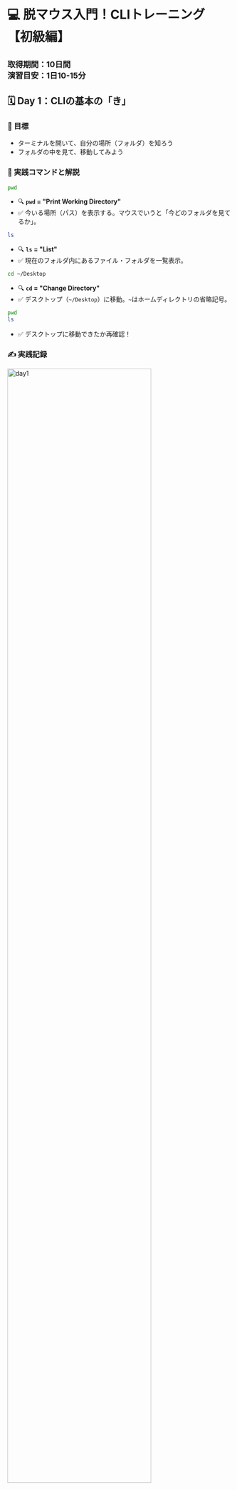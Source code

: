 # 💻 脱マウス入門！CLIトレーニング  【初級編】
<small>取得期間：10日間　<br>
演習目安：1日10-15分</small>
---

## 🗓 Day 1：CLIの基本の「き」

### 📌 目標
- ターミナルを開いて、自分の場所（フォルダ）を知ろう
- フォルダの中を見て、移動してみよう

### 🧪 実践コマンドと解説

```bash
pwd
```
- 🔍 **`pwd` = "Print Working Directory"**
- ✅ 今いる場所（パス）を表示する。マウスでいうと「今どのフォルダを見てるか」。

```bash
ls
```
- 🔍 **`ls` = "List"**
- ✅ 現在のフォルダ内にあるファイル・フォルダを一覧表示。

```bash
cd ~/Desktop
```
- 🔍 **`cd` = "Change Directory"**
- ✅ デスクトップ（`~/Desktop`）に移動。`~`はホームディレクトリの省略記号。

```bash
pwd
ls
```
- ✅ デスクトップに移動できたか再確認！

### ✍️ 実践記録

<img src="images/day1.png" alt="day1" width="80%"> 
<br>

**メモ**: <br>
・bquote> 状態:
入力待ち状態（マルチラインモード）でターミナルが迷子。タグの閉じ忘れやエラー文字の入力等が原因になることがい多い。
bquote> 状態になったら：
Ctrl + C を押してリセット！（一番安全）

<br>
2025/7/26
<br><br><br>

## 🗓 Day 2：ファイルとフォルダを「作る」

### 📌 目標
- フォルダやファイルをコマンドで作れるようになる

### 🧪 実践コマンドと解説

```bash
# リポジトリ直下にディレクトリ作成
mkdir cli_day2
# practice/CLI/cli_day2を作成（親ディレクトリがない場合は同時作成）
mkdir -p "practice/CLI/脱マウス初級編/cli_day2"
```
- 🔍 **`mkdir` = "Make Directory"**
- ✅ 「cli_day2」という名前のフォルダを作成

```bash
# リポジトリ直下の任意ファイルに移動
cd cli_day2
# 任意のディレクトリ内ファイルに移動/日本語を含むパスには必ずクォートを付ける
cd "practice/CLI/脱マウス初級編/cli_day2"

```
- ✅ 作ったフォルダに移動

```bash
touch hello.txt
```
- 🔍 **`touch` = 空のファイルを作るコマンド**
- ✅ `hello.txt` という空のテキストファイルを作成

```bash
echo "CLIはじめました" > hello.txt
```
- 🔍 **`echo` = 文字列を表示（出力）するコマンド**
- ✅ `>`でファイルに書き込み。上書き保存される。

```bash
cat hello.txt
```
- 🔍 **`cat` = "concatenate"（つなげる）の略**
- ✅ ファイルの中身を表示（読み取り専用）

### ✍️ 実践記録


<div style="display: flex; gap: 10px;">
<img src="images/day2_1.png" alt="day2_1" width="30%">
<img src="images/day2_2.png" alt="day2_2" width="30%">
<img src="images/day2_3.png" alt="day2_3" width="30%">
</div>
<br>

**メモ**: <br>
・コマンドとファイル名の区切り等は半角スペースを空ける<br>
・日本語を含むパスには必ずクォートを付ける<br>
・ルート直下にファイルを置いた後に、同ファイル名で違うディレクトリに作ったらターミナルが混乱してエラー。削除してから実行してもエラー。一度リセットするが吉。紛らわしいことはしない方が吉。<br>
・Ctrl+Cはターミナルの状態はリセットしない<br>

[エラー内容と解決方法]（../../study_errors/## CLI同名ディレクトリ混乱エラー）

<br>
2025/7/27
<br><br><br>

## 🗓 Day 3：ファイルの名前変更・コピー・削除

### 📌 目標
- 基本的なファイル操作をマウスなしで行う

### 🧪 実践コマンドと解説

```bash
mv hello.txt intro.txt
```
- 🔍 **`mv` = "Move"（移動）**
- ✅ ファイル名の変更にも使える。ここではリネーム。

```bash
cp intro.txt intro_copy.txt
```
- 🔍 **`cp` = "Copy"**
- ✅ ファイルをコピーして、複製を作る

```bash
rm intro_copy.txt
```
- 🔍 **`rm` = "Remove"**
- ⚠️ 完全削除。ゴミ箱はなし！慎重に。

```bash
ls
```
- ✅ ファイルがどう変化したか確認

### ✍️ 実践記録

<div style="display: flex; gap: 15px;">
<img src="images/day3_1.png" alt="day3_1" width="48%">
<img src="images/day3_2.png" alt="day3_2" width="48%">
</div>
<br>

**一言メモ**: <br>
・**Tab補完**がとても便利！ファイル名やディレクトリ名の途中まで入力してTabキーを押すと、自動で補完してくれる<br>
・長いファイル名やパスを全部手入力する必要がなくなって、タイピングミスも防げる<br>
・特に日本語を含むパスでは、Tab補完を使うとクォートも自動でつけてくれるので便利<br>
・ファイル操作の基本（mv, cp, rm）をマスターすると、マウスでの右クリックメニューが不要になる<br>

**今日の気づき：**
cdコマンドはフォルダ専用、ファイルの中身を見るときはcatコマンド - コマンドには適材適所がある！

<br>
2025/7/28
<br><br><br>

---

## 🗓 Day 4：パス操作の完全マスター

### 📌 目標
- 絶対パスと相対パスを自由自在に使い分けられるようになる
- フォルダ間の移動で迷わなくなる

### 🧪 実践コマンドと解説

```bash
cd ..
```
- 🔍 **`..` = 1つ上のフォルダ**
- ✅ 1階層上に戻る

```bash
cd ../..
```
- ✅ 2階層上に戻る（`..` を続けて使える）

```bash
cd ~/Desktop
```
- 🔍 **`~` = ホームディレクトリ**
- ✅ デスクトップへ一気に戻る「絶対パス」

```bash
cd "practice/CLI/脱マウス初級編"
```
- ✅ これが「相対パス」。現在地からの距離感で移動する

```bash
pwd
cd ./cli_day2
pwd
```
- 🔍 **`./` = 現在のディレクトリ**
- ✅ 明示的に「今いる場所から」を示す

### 🎯 パス練習問題

1. **問題1**: ホームディレクトリから、一発でDesktopに移動してください
2. **問題2**: 現在地から2つ上の階層に移動してください
3. **問題3**: 絶対パスを使って、study_web2フォルダに移動してください

### ✍️ 実践記録
**スクリーンショット**: 

**一言メモ**: 
・絶対パス（～から始まる）は「住所」、相対パス（..や./）は「道案内」の感覚
・迷ったら `pwd` で現在地確認！

<br>
2025/7/29
<br><br><br>

---

## 🗓 Day 5：ファイル探索＆検索テクニック

### 📌 目標
- マウスでの「ファイル検索」をコマンドで実現
- 大量のファイルから目的のものを素早く見つける

### 🧪 実践コマンドと解説

```bash
find . -name "*.txt"
```
- 🔍 **`find` = ファイル・フォルダ検索**
- ✅ 現在地（.）から、.txtで終わるファイルを全て検索

```bash
find ~ -name "intro*"
```
- ✅ ホームディレクトリから、introで始まるファイルを検索

```bash
ls -la
```
- 🔍 **`ls -la` = 詳細リスト表示**
- ✅ 隠しファイル（.で始まる）も含めて、権限・サイズ・更新日時を表示

```bash
grep "CLI" *.txt
```
- 🔍 **`grep` = テキスト検索**
- ✅ .txtファイルの中から「CLI」という文字を含む行を検索

```bash
history | grep "cd"
```
- 🔍 **`history` = コマンド履歴**
- ✅ 過去に実行したcdコマンドを検索

### 🎯 探索練習問題

1. **問題1**: 現在のディレクトリから、`.md`ファイルを全て見つけてください
2. **問題2**: ファイルの中身に「脱マウス」という文字が含まれるファイルを見つけてください
3. **問題3**: 過去に実行した`mkdir`コマンドの履歴を表示してください

### ✍️ 実践記録
**スクリーンショット**: 

**一言メモ**: 
・find + grep の組み合わせで、マウスの「検索機能」完全再現！

<br>
2025/7/30
<br><br><br>

---

## 🗓 Day 6：テキスト編集の基礎

### 📌 目標
- コマンドラインでファイル編集ができるようになる
- メモ帳感覚でテキスト作成・編集

### 🧪 実践コマンドと解説

```bash
nano sample.txt
```
- 🔍 **`nano` = 初心者向けテキストエディタ**
- ✅ 直感的にファイル編集が可能

**nanoの基本操作**:
- `Ctrl + O`: 保存
- `Ctrl + X`: 終了
- `Ctrl + K`: 行を切り取り
- `Ctrl + U`: 貼り付け

```bash
echo "1行目のテキスト" >> log.txt
echo "2行目のテキスト" >> log.txt
```
- 🔍 **`>>` = 追記モード**
- ✅ ファイルの末尾に内容を追加（上書きしない）

```bash
head -5 log.txt
tail -5 log.txt
```
- 🔍 **`head` = 先頭行表示, `tail` = 末尾行表示**
- ✅ 大きなファイルの一部だけを確認

### 🎯 編集練習問題

1. **問題1**: `memo.txt`ファイルを作成し、今日の感想を3行書いてください
2. **問題2**: 既存ファイルの末尾に「追記テスト」を追加してください
3. **問題3**: 長いファイルの最初の10行だけを表示してください

### ✍️ 実践記録
**スクリーンショット**: 

**一言メモ**: 
・nanoなら「メモ帳」感覚でテキスト編集が可能！

<br>
2025/7/31
<br><br><br>

---

## 🗓 Day 7：脱マウス小技集＋実践演習

### 📌 目標
- 高速操作のためのショートカットをマスター
- 実際の作業シーンで小技を活用

### 🎹 必須小技一覧

| 操作               | 効果                         | 実用度 |
|--------------------|------------------------------|--------|
| ↑ / ↓              | 入力履歴の呼び出し            | ⭐⭐⭐⭐⭐ |
| `Tab`キー           | コマンド・ファイル名の補完    | ⭐⭐⭐⭐⭐ |
| `Ctrl + C`         | 実行中のコマンドを止める      | ⭐⭐⭐⭐⭐ |
| `Ctrl + L`         | 画面をクリア（`clear`と同じ） | ⭐⭐⭐⭐ |
| `Ctrl + A`         | カーソルを行頭に移動           | ⭐⭐⭐⭐ |
| `Ctrl + E`         | カーソルを行末に移動           | ⭐⭐⭐⭐ |
| `Ctrl + U`         | 行全体を削除                  | ⭐⭐⭐ |
| `Ctrl + K`         | カーソル位置から行末まで削除   | ⭐⭐⭐ |
| `Ctrl + W`         | 前の単語を削除                | ⭐⭐⭐ |
| `Ctrl + R`         | コマンド履歴から検索          | ⭐⭐⭐⭐ |

### 🎯 小技実践演習（10問）

**【演習1】履歴活用**
先ほど実行した`ls -la`コマンドを履歴から呼び出して再実行してください

**【演習2】Tab補完マスター**
`practice/CLI/脱マウス初級編/`まで、Tabキーだけで入力してください

**【演習3】高速画面整理**
ターミナルが情報だらけになったら、一瞬で画面をクリアしてください

**【演習4】間違い修正**
長いコマンドを入力中に、行頭に戻って修正してください

**【演習5】カーソル操作**
コマンド入力中に、行末に一瞬でジャンプしてください

**【演習6】一括削除**
入力中のコマンド行を全部消去してください

**【演習7】部分削除**
カーソル位置から行末まで削除してください

**【演習8】単語削除**
入力中の最後の単語だけを削除してください

**【演習9】履歴検索**
過去のcdコマンドを検索機能で見つけてください

**【演習10】コンボ技**
履歴検索→Tab補完→実行を1つの流れで行ってください

### ✍️ 実践記録
**スクリーンショット**: 

**小技習得度チェック**: 
- [ ] 履歴呼び出し（↑↓）
- [ ] Tab補完
- [ ] 画面クリア（Ctrl+L）
- [ ] カーソル移動（Ctrl+A, Ctrl+E）
- [ ] 各種削除技（Ctrl+U, Ctrl+K, Ctrl+W）
- [ ] 履歴検索（Ctrl+R）

**一言メモ**: 
・

<br>
2025/8/1
<br><br><br>

---

## 🗓 Day 8：プロセス管理とシステム情報

### 📌 目標
- 実行中のプログラムを管理できるようになる
- システムの状態を把握する

### 🧪 実践コマンドと解説

```bash
ps aux
```
- 🔍 **`ps` = 実行中のプロセス一覧**
- ✅ 現在動いているプログラムを確認

```bash
top
```
- 🔍 **`top` = リアルタイムシステム監視**
- ✅ CPU使用率、メモリ使用量をリアルタイム表示（qで終了）

```bash
df -h
```
- 🔍 **`df -h` = ディスク使用量表示**
- ✅ ハードディスクの空き容量を確認

```bash
date
cal
```
- ✅ 現在の日時とカレンダー表示

```bash
whoami
```
- ✅ 現在ログインしているユーザー名を表示

### 🎯 システム管理練習

1. **問題1**: 現在実行中のプロセスでCPU使用率が高いものを見つけてください
2. **問題2**: ディスクの使用率を確認してください
3. **問題3**: 自分のユーザー名を確認してください

### ✍️ 実践記録
**スクリーンショット**: 

**一言メモ**: 
・システム管理もマウス不要！コマンドで全て把握可能

<br>
2025/8/2
<br><br><br>

---

## 🗓 Day 9：実践総合演習（シナリオ問題）

### 📌 目標
- 実際の作業シーンを想定した総合問題に挑戦
- 脱マウススキルの総仕上げ

### 🎭 実践シナリオ問題

**🎯 シナリオ1：プロジェクト準備**
新しいプロジェクト「web_project」を作成し、以下の作業をしてください：
1. ホームディレクトリに「web_project」フォルダを作成
2. その中に「html」「css」「js」の3つのサブフォルダを作成
3. htmlフォルダに「index.html」ファイルを作成
4. index.htmlに「Hello, World!」と書き込む
5. 最終的なフォルダ構造を確認

**🎯 シナリオ2：ファイル整理**
現在のディレクトリが散らかっているので整理してください：
1. 全ての.txtファイルを見つける
2. 「backup」フォルダを作成
3. .txtファイルを全てbackupフォルダにコピー
4. 元の.txtファイルは削除
5. 作業結果を確認

**🎯 シナリオ3：ログ調査**
システムの問題を調査してください：
1. 現在実行中のプロセスを確認
2. ディスク使用量をチェック
3. 過去に実行したコマンド履歴から、問題がありそうなコマンドを探す
4. 調査結果をreport.txtにまとめる

**🎯 シナリオ4：緊急対応**
間違って重要なファイルを変更してしまいました：
1. バックアップからファイルを復元
2. 変更履歴を確認
3. 再発防止のためのメモをcaution.txtに作成
4. 今後気をつけるポイントを記載

### 📊 評価チェックリスト

- [ ] マウスを一切使わずに作業完了
- [ ] Tab補完を効果的に活用
- [ ] ショートカットキーを5種類以上使用
- [ ] エラーが発生した際、自力で解決
- [ ] 作業時間：各シナリオ10分以内

### ✍️ 実践記録
**完了シナリオ**: 
- [ ] シナリオ1
- [ ] シナリオ2  
- [ ] シナリオ3
- [ ] シナリオ4

**一言メモ**: 
・

<br>
2025/8/3
<br><br><br>

---

## 🗓 Day 10：最終チャレンジ（完全脱マウス認定試験）

### 📌 目標
- ドラッグ&ドロップ以外の全操作をマウスなしで実行
- 脱マウスマスター認定を獲得！

### 🏆 最終認定試験

**制限時間：30分**
**条件：マウス・トラックパッド使用禁止**

### 🎯 認定課題

**課題1：環境構築（5分）**
```
project_final/
├── src/
│   ├── components/
│   └── utils/
├── tests/
├── docs/
└── README.md
```
この構造のプロジェクトを作成し、README.mdに「脱マウス達成！」と記載

**課題2：ファイル操作（10分）**
1. 5つのテストファイル（test1.txt〜test5.txt）を作成
2. 各ファイルに異なる内容を書き込み
3. test3.txtをtest3_backup.txtにコピー
4. test4.txtとtest5.txtを削除
5. 残ったファイルをbackupフォルダに移動

**課題3：情報収集（10分）**
1. システムの現在時刻を確認
2. ディスク使用量を調査
3. 実行中プロセスの中で最もCPUを使用しているものを特定
4. 今日実行した全コマンドの履歴をcommand_log.txtに保存

**課題4：総合実践（5分）**
1. 作業ディレクトリを任意の場所に変更
2. 隠しファイルも含めて全ファイルをリスト表示
3. 特定の文字列を含むファイルを検索
4. 最終的な成果をfinal_report.txtにまとめ

### 🏅 認定基準

**🥇 脱マウスマスター（90点以上）**
- 全課題を制限時間内に完了
- ショートカットキーを自然に使用
- エラー発生時も冷静に対処

**🥈 脱マウス上級者（75点以上）**
- 8割以上の課題を完了
- 基本操作は完全習得

**🥉 脱マウス中級者（60点以上）**
- 6割以上の課題を完了
- 基本的なファイル操作は可能

### ✍️ 最終記録

**達成課題**: 
- [ ] 課題1：環境構築
- [ ] 課題2：ファイル操作
- [ ] 課題3：情報収集
- [ ] 課題4：総合実践

**認定レベル**: 

**学習の振り返り**: 
・

**今後の目標**: 
・

<br>
2025/8/4
<br><br><br>

---

## 🎉 おめでとうございます！

これであなたは**完全脱マウス**を達成しました！🎊

### 🎯 習得したスキル

✅ **基本操作**: pwd, ls, cd, mkdir, touch, cat  
✅ **ファイル操作**: mv, cp, rm, nano  
✅ **探索・検索**: find, grep, history  
✅ **システム管理**: ps, top, df  
✅ **効率化**: Tab補完、履歴活用、ショートカット  

### 🚀 次のステップ

- **中級編**: Git操作、SSH接続、shell scripting
- **上級編**: vim mastery、正規表現、system administration
- **実践編**: 実際の開発プロジェクトでの脱マウス活用

---

**あなたは今、キーボードだけで自由自在にコンピュータを操る強いエンジニアです！** 💪✨
